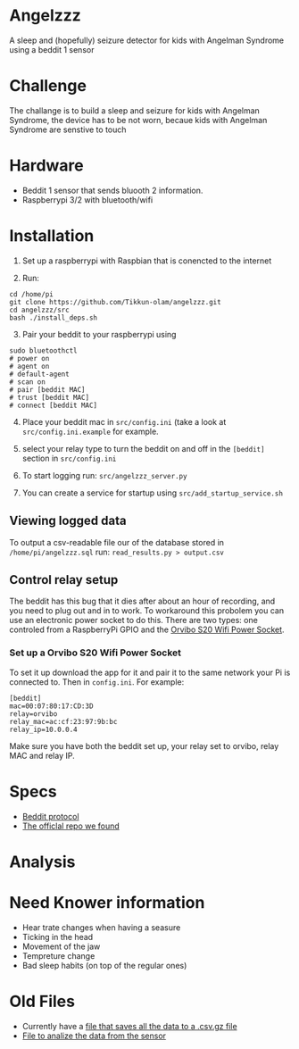 # Angelzzz
A sleep and (hopefully) seizure detector for kids with Angelman Syndrome using a beddit 1 sensor

# Challenge
The challange is to build a sleep and seizure for kids with Angelman Syndrome, the device has to be not worn, becaue kids with Angelman Syndrome are senstive to touch

# Hardware
* Beddit 1 sensor that sends bluooth 2 information. 
* Raspberrypi 3/2 with bluetooth/wifi

# Installation
1) Set up a raspberrypi with Raspbian that is conencted to the internet

2) Run:

~~~
cd /home/pi
git clone https://github.com/Tikkun-olam/angelzzz.git
cd angelzzz/src
bash ./install_deps.sh
~~~

3) Pair your beddit to your raspberrypi using

~~~
sudo bluetoothctl 
# power on
# agent on
# default-agent
# scan on
# pair [beddit MAC]
# trust [beddit MAC]
# connect [beddit MAC]
~~~

4) Place your beddit mac in ``src/config.ini`` (take a look at ``src/config.ini.example`` for example.

5) select your relay type to turn the beddit on and off in the ``[beddit]`` section in ``src/config.ini``

6) To start logging run: ``src/angelzzz_server.py``

7) You can create a service for startup using ``src/add_startup_service.sh``

## Viewing logged data
To output a csv-readable file our of the database stored in ``/home/pi/angelzzz.sql`` run:
``read_results.py > output.csv``

## Control relay setup

The beddit has this bug that it dies after about an hour of recording, and you need to plug out and in to work. To workaround this probolem you can use an electronic power socket to do this. There are two types: one controled from a RaspberryPi GPIO and the [Orvibo S20 Wifi Power Socket](https://www.amazon.com/Orvibo-Socket-Electronics-Anywhere-WiWo-S20/dp/B00KT50HK4).

### Set up a Orvibo S20 Wifi Power Socket

To set it up download the app for it and pair it to the same network your Pi is connected to.
Then in ``config.ini``.
For example:

```
[beddit]
mac=00:07:80:17:CD:3D
relay=orvibo
relay_mac=ac:cf:23:97:9b:bc
relay_ip=10.0.0.4
```
Make sure you have both the beddit set up, your relay set to orvibo, relay MAC and relay IP.


# Specs
* [Beddit protocol](https://github.com/sliedes/beddit-driver/blob/master/protocol.txt)
* [The officlal repo we found](https://github.com/beddit/beddit-python-bt)

# Analysis

# Need Knower information
* Hear trate changes when having a seasure
* Ticking in the head
* Movement of the jaw
* Tempreture change
* Bad sleep habits (on top of the regular ones)


# Old Files
* Currently have a [file that saves all the data to a .csv.gz file](https://github.com/Tikkun-olam/angelzzz/blob/devel/src/bedditbt.py)
* [File to analize the data from the sensor](https://github.com/Tikkun-olam/angelzzz/blob/devel/src/analize_events.py)
